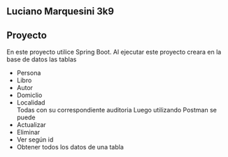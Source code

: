 ## Luciano Marquesini 3k9
## Proyecto
En este proyecto utilice Spring Boot.
Al ejecutar este proyecto creara en la base de datos las tablas
- Persona
- Libro
- Autor
- Domiclio
- Localidad <br/>
Todas con su correspondiente auditoria
Luego utilizando Postman se puede
- Actualizar
- Eliminar
- Ver según id
- Obtener todos los datos de una tabla
